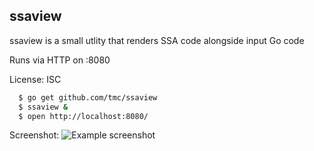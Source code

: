ssaview
-------

ssaview is a small utlity that renders SSA code alongside input Go code

Runs via HTTP on :8080

License: ISC

```sh
  $ go get github.com/tmc/ssaview
  $ ssaview &
  $ open http://localhost:8080/
```

Screenshot:
![Example screenshot](https://github.com/tmc/ssaview/raw/master/.screenshot.png)
